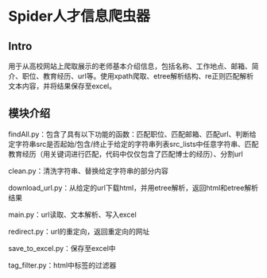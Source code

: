 # Spider人才信息爬虫器

## Intro

用于从高校网站上爬取展示的老师基本介绍信息，包括名称、工作地点、邮箱、简介、职位、教育经历、url等。使用xpath爬取、etree解析结构、re正则匹配解析文本内容，并将结果保存至excel。

## 模块介绍

findAll.py：包含了具有以下功能的函数：匹配职位、匹配邮箱、匹配url、判断给定字符串src是否起始/包含/终止于给定的字符串列表src_lists中任意字符串、匹配教育经历（用关键词进行匹配，代码中仅仅包含了匹配博士的经历）、分割url



clean.py：清洗字符串、替换给定字符串的部分内容



download_url.py：从给定的url下载html，并用etree解析，返回html和etree解析结果



main.py：url读取、文本解析、写入excel



redirect.py：url的重定向，返回重定向的网址



save_to_excel.py：保存至excel中



tag_filter.py：html中标签的过滤器